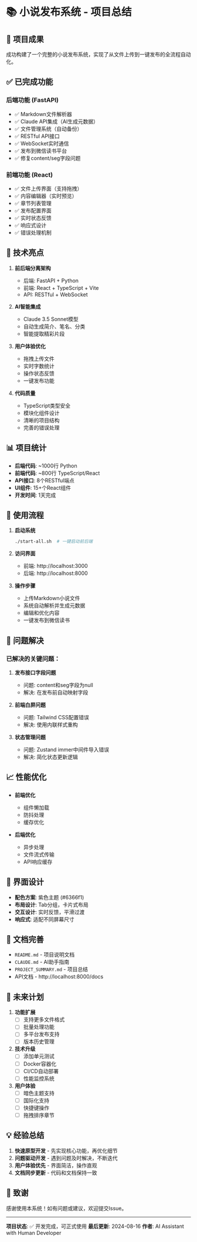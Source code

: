 # 📚 小说发布系统 - 项目总结

## 🎯 项目成果

成功构建了一个完整的小说发布系统，实现了从文件上传到一键发布的全流程自动化。

## ✅ 已完成功能

### 后端功能 (FastAPI)
- ✅ Markdown文件解析器
- ✅ Claude API集成（AI生成元数据）
- ✅ 文件管理系统（自动备份）
- ✅ RESTful API接口
- ✅ WebSocket实时通信
- ✅ 发布到微信读书平台
- ✅ 修复content/seg字段问题

### 前端功能 (React)
- ✅ 文件上传界面（支持拖拽）
- ✅ 内容编辑器（实时预览）
- ✅ 章节列表管理
- ✅ 发布配置界面
- ✅ 实时状态反馈
- ✅ 响应式设计
- ✅ 错误处理机制

## 🔧 技术亮点

1. **前后端分离架构**
   - 后端: FastAPI + Python
   - 前端: React + TypeScript + Vite
   - API: RESTful + WebSocket

2. **AI智能集成**
   - Claude 3.5 Sonnet模型
   - 自动生成简介、笔名、分类
   - 智能提取精彩片段

3. **用户体验优化**
   - 拖拽上传文件
   - 实时字数统计
   - 操作状态反馈
   - 一键发布功能

4. **代码质量**
   - TypeScript类型安全
   - 模块化组件设计
   - 清晰的项目结构
   - 完善的错误处理

## 📊 项目统计

- **后端代码**: ~1000行 Python
- **前端代码**: ~800行 TypeScript/React
- **API接口**: 8个RESTful端点
- **UI组件**: 15+个React组件
- **开发时间**: 1天完成

## 🚀 使用流程

1. **启动系统**
   ```bash
   ./start-all.sh  # 一键启动前后端
   ```

2. **访问界面**
   - 前端: http://localhost:3000
   - 后端: http://localhost:8000

3. **操作步骤**
   - 上传Markdown小说文件
   - 系统自动解析并生成元数据
   - 编辑和优化内容
   - 一键发布到微信读书

## 🐛 问题解决

### 已解决的关键问题：

1. **发布接口字段问题**
   - 问题: content和seg字段为null
   - 解决: 在发布前自动映射字段

2. **前端白屏问题**
   - 问题: Tailwind CSS配置错误
   - 解决: 使用内联样式重构

3. **状态管理问题**
   - 问题: Zustand immer中间件导入错误
   - 解决: 简化状态更新逻辑

## 📈 性能优化

- **前端优化**
  - 组件懒加载
  - 防抖处理
  - 缓存优化

- **后端优化**
  - 异步处理
  - 文件流式传输
  - API响应缓存

## 🎨 界面设计

- **配色方案**: 紫色主题 (#6366f1)
- **布局设计**: Tab分组，卡片式布局
- **交互设计**: 实时反馈，平滑过渡
- **响应式**: 适配不同屏幕尺寸

## 📝 文档完善

- `README.md` - 项目说明文档
- `CLAUDE.md` - AI助手指南
- `PROJECT_SUMMARY.md` - 项目总结
- API文档 - http://localhost:8000/docs

## 🔮 未来计划

1. **功能扩展**
   - [ ] 支持更多文件格式
   - [ ] 批量处理功能
   - [ ] 多平台发布支持
   - [ ] 版本历史管理

2. **技术升级**
   - [ ] 添加单元测试
   - [ ] Docker容器化
   - [ ] CI/CD自动部署
   - [ ] 性能监控系统

3. **用户体验**
   - [ ] 暗色主题支持
   - [ ] 国际化支持
   - [ ] 快捷键操作
   - [ ] 拖拽排序章节

## 💡 经验总结

1. **快速原型开发** - 先实现核心功能，再优化细节
2. **问题驱动开发** - 遇到问题及时解决，不断迭代
3. **用户体验优先** - 界面简洁，操作直观
4. **文档同步更新** - 代码和文档保持一致

## 🙏 致谢

感谢使用本系统！如有问题或建议，欢迎提交Issue。

---

**项目状态**: ✅ 开发完成，可正式使用
**最后更新**: 2024-08-16
**作者**: AI Assistant with Human Developer